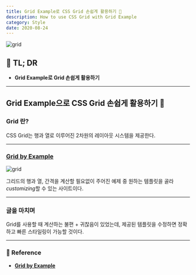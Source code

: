 ```yaml
---
title: Grid Example로 CSS Grid 손쉽게 활용하기 🏁
description: How to use CSS Grid with Grid Example
category: Style
date: 2020-08-24
---
```


![grid](grid.png)

## 🤦 TL; DR

- **Grid Example로 Grid 손쉽게 활용하기**

---

## Grid Example으로 CSS Grid 손쉽게 활용하기 🏁

### Grid 란?

CSS Grid는 행과 열로 이루어진 2차원의 레이아웃 시스템을 제공한다. 

---

### [Grid by Example](https://gridbyexample.com/examples/)

![grid](grid.jpg)

그리드의 행과 열, 간격을 계산할 필요없이 주어진 예제 중 원하는 템플릿을 골라 *customizing*할 수 있는 사이트이다.

---

### 글을 마치며

Grid를 사용할 때 계산하는 불편 + 귀찮음이 있었는데, 제공된 템플릿을 수정하면 정확하고 빠른 스타일링이 가능할 것이다.

---

### 🔗 Reference

- **[Grid by Example](https://gridbyexample.com/examples/)**

